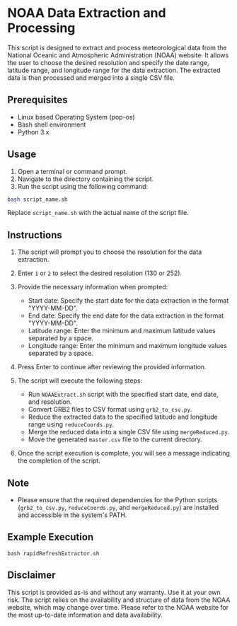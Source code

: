 # NOAA Data Extraction and Processing

This script is designed to extract and process meteorological data from the National Oceanic and Atmospheric Administration (NOAA) website. It allows the user to choose the desired resolution and specify the date range, latitude range, and longitude range for the data extraction. The extracted data is then processed and merged into a single CSV file.

## Prerequisites

- Linux based Operating System (pop-os) 
- Bash shell environment
- Python 3.x

## Usage

1. Open a terminal or command prompt.
2. Navigate to the directory containing the script.
3. Run the script using the following command:

```bash
bash script_name.sh
```

Replace `script_name.sh` with the actual name of the script file.

## Instructions

1. The script will prompt you to choose the resolution for the data extraction.
2. Enter `1` or `2` to select the desired resolution (130 or 252).
3. Provide the necessary information when prompted:
   - Start date: Specify the start date for the data extraction in the format "YYYY-MM-DD".
   - End date: Specify the end date for the data extraction in the format "YYYY-MM-DD".
   - Latitude range: Enter the minimum and maximum latitude values separated by a space.
   - Longitude range: Enter the minimum and maximum longitude values separated by a space.
4. Press Enter to continue after reviewing the provided information.
5. The script will execute the following steps:

   - Run `NOAAExtract.sh` script with the specified start date, end date, and resolution.
   - Convert GRB2 files to CSV format using `grb2_to_csv.py`.
   - Reduce the extracted data to the specified latitude and longitude range using `reduceCoords.py`.
   - Merge the reduced data into a single CSV file using `mergeReduced.py`.
   - Move the generated `master.csv` file to the current directory.

6. Once the script execution is complete, you will see a message indicating the completion of the script.

## Note

- Please ensure that the required dependencies for the Python scripts (`grb2_to_csv.py`, `reduceCoords.py`, and `mergeReduced.py`) are installed and accessible in the system's PATH.

## Example Execution

```
bash rapidRefreshExtractor.sh
```

## Disclaimer

This script is provided as-is and without any warranty. Use it at your own risk. The script relies on the availability and structure of data from the NOAA website, which may change over time. Please refer to the NOAA website for the most up-to-date information and data availability.

